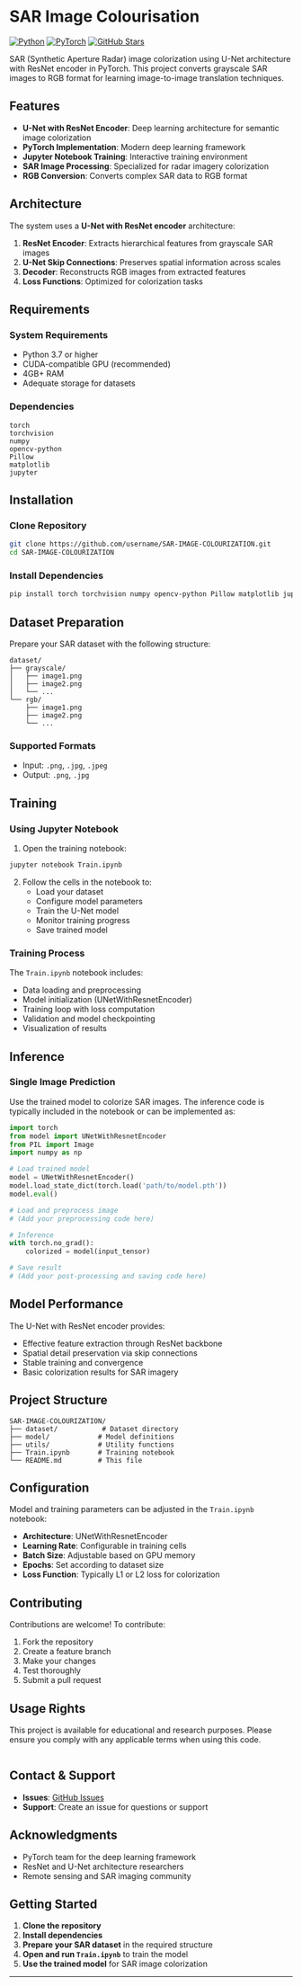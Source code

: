 # SAR Image Colourisation
[![Python](https://img.shields.io/badge/Python-3.7+-blue.svg)](https://www.python.org/downloads/)
[![PyTorch](https://img.shields.io/badge/PyTorch-1.9+-orange.svg)](https://pytorch.org/)
[![GitHub Stars](https://img.shields.io/github/stars/MANOJKUMAR-T3/SAR-Image-Colourisation.svg)](https://github.com/MANOJKUMAR-T3/SAR-Image-Colourisation/stargazers)

SAR (Synthetic Aperture Radar) image colorization using U-Net architecture with ResNet encoder in PyTorch. This project converts grayscale SAR images to RGB format for learning image-to-image translation techniques.

## Features

- **U-Net with ResNet Encoder**: Deep learning architecture for semantic image colorization
- **PyTorch Implementation**: Modern deep learning framework
- **Jupyter Notebook Training**: Interactive training environment
- **SAR Image Processing**: Specialized for radar imagery colorization
- **RGB Conversion**: Converts complex SAR data to RGB format

## Architecture

The system uses a **U-Net with ResNet encoder** architecture:

1. **ResNet Encoder**: Extracts hierarchical features from grayscale SAR images
2. **U-Net Skip Connections**: Preserves spatial information across scales
3. **Decoder**: Reconstructs RGB images from extracted features
4. **Loss Functions**: Optimized for colorization tasks

## Requirements

### System Requirements
- Python 3.7 or higher
- CUDA-compatible GPU (recommended)
- 4GB+ RAM
- Adequate storage for datasets

### Dependencies
```
torch
torchvision
numpy
opencv-python
Pillow
matplotlib
jupyter
```

## Installation

### Clone Repository
```bash
git clone https://github.com/username/SAR-IMAGE-COLOURIZATION.git
cd SAR-IMAGE-COLOURIZATION
```

### Install Dependencies
```bash
pip install torch torchvision numpy opencv-python Pillow matplotlib jupyter
```

## Dataset Preparation

Prepare your SAR dataset with the following structure:
```
dataset/
├── grayscale/
│   ├── image1.png
│   ├── image2.png
│   └── ...
└── rgb/
    ├── image1.png
    ├── image2.png
    └── ...
```

### Supported Formats
- Input: `.png`, `.jpg`, `.jpeg`
- Output: `.png`, `.jpg`

## Training

### Using Jupyter Notebook
1. Open the training notebook:
```bash
jupyter notebook Train.ipynb
```

2. Follow the cells in the notebook to:
   - Load your dataset
   - Configure model parameters
   - Train the U-Net model
   - Monitor training progress
   - Save trained model

### Training Process
The `Train.ipynb` notebook includes:
- Data loading and preprocessing
- Model initialization (UNetWithResnetEncoder)
- Training loop with loss computation
- Validation and model checkpointing
- Visualization of results

## Inference

### Single Image Prediction
Use the trained model to colorize SAR images. The inference code is typically included in the notebook or can be implemented as:

```python
import torch
from model import UNetWithResnetEncoder
from PIL import Image
import numpy as np

# Load trained model
model = UNetWithResnetEncoder()
model.load_state_dict(torch.load('path/to/model.pth'))
model.eval()

# Load and preprocess image
# (Add your preprocessing code here)

# Inference
with torch.no_grad():
    colorized = model(input_tensor)

# Save result
# (Add your post-processing and saving code here)
```

## Model Performance

The U-Net with ResNet encoder provides:
- Effective feature extraction through ResNet backbone
- Spatial detail preservation via skip connections
- Stable training and convergence
- Basic colorization results for SAR imagery

## Project Structure

```
SAR-IMAGE-COLOURIZATION/
├── dataset/           # Dataset directory
├── model/            # Model definitions
├── utils/            # Utility functions
├── Train.ipynb       # Training notebook
└── README.md         # This file
```

## Configuration

Model and training parameters can be adjusted in the `Train.ipynb` notebook:

- **Architecture**: UNetWithResnetEncoder
- **Learning Rate**: Configurable in training cells
- **Batch Size**: Adjustable based on GPU memory
- **Epochs**: Set according to dataset size
- **Loss Function**: Typically L1 or L2 loss for colorization

## Contributing

Contributions are welcome! To contribute:

1. Fork the repository
2. Create a feature branch
3. Make your changes
4. Test thoroughly
5. Submit a pull request

## Usage Rights

This project is available for educational and research purposes. Please ensure you comply with any applicable terms when using this code.

```bibtex
```

## Contact & Support

- **Issues**: [GitHub Issues](https://github.com/username/SAR-IMAGE-COLOURIZATION/issues)
- **Support**: Create an issue for questions or support

## Acknowledgments

- PyTorch team for the deep learning framework
- ResNet and U-Net architecture researchers
- Remote sensing and SAR imaging community

## Getting Started

1. **Clone the repository**
2. **Install dependencies** 
3. **Prepare your SAR dataset** in the required structure
4. **Open and run `Train.ipynb`** to train the model
5. **Use the trained model** for SAR image colorization

---
